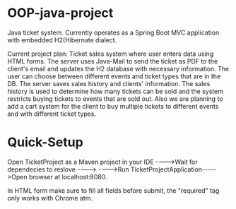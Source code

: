 # OOP-java-project

Java ticket system. Currently operates as a Spring Boot MVC application with embedded H2(Hibernate dialect.

Current project plan: 
  Ticket sales system where user enters data using HTML forms.
  The server uses Java-Mail to send the ticket as PDF to the client's email and updates the H2 database with necessary information.
  The user can choose between different events and ticket types that are in the DB. The server saves sales history and clients' information. The sales history is used to determine how many tickets can be sold and the system restricts buying tickets to events that are sold out. Also we are planning to add a cart system for the client to buy multiple tickets to different events and with different ticket types.
  

  # Quick-Setup

  Open TicketProject as a Maven project in your IDE ---->Wait for dependecies to reslove ----> 
  ---->Run TicketProjectApplication----->Open browser at localhost:8080.

  In HTML form make sure to fill all fields before submit, the "required" tag only works with Chrome atm.
